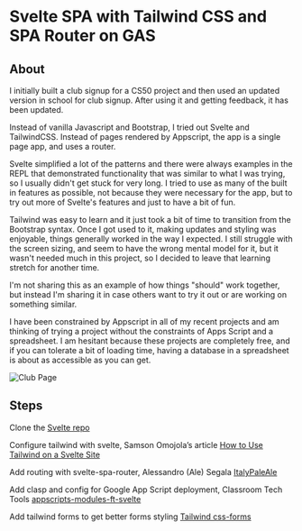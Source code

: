 # Svelte SPA with Tailwind CSS and SPA Router on GAS

## About

I initially built a club signup for a CS50 project and then used an updated version in school for club signup. After using it and getting feedback, it has been updated.

Instead of vanilla Javascript and Bootstrap, I tried out Svelte and TailwindCSS.  Instead of pages rendered by Appscript, the app is a single page app, and uses a router.

Svelte simplified a lot of the patterns and there were always examples in the REPL that demonstrated functionality that was similar to what I was trying, so I usually didn't get stuck for very long. I tried to use as many of the built in features as possible, not because they were necessary for the app, but to try out more of Svelte's features and just to have a bit of fun.

Tailwind was easy to learn and it just took a bit of time to transition from the Bootstrap syntax.  Once I got used to it, making updates and styling was enjoyable, things generally worked in the way I expected. I still struggle with the screen sizing, and seem to have the wrong mental model for it, but it wasn't needed much in this project, so I decided to leave that learning stretch for another time.

I'm not sharing this as an example of how things "should" work together, but instead I'm sharing it in case others want to try it out or are working on something similar. 

I have been constrained by Appscript in all of my recent projects and am thinking of trying a project without the constraints of Apps Script and a spreadsheet. I am hesitant because these projects are completely free, and if you can tolerate a bit of loading time, having a database in a spreadsheet is about as accessible as you can get.

![Club Page](https://timsampson.github.io/sveltClubForm2021/clubs.gif "Club Page")

## Steps
Clone the [Svelte repo](https://svelte.dev/)

Configure tailwind with svelte, Samson Omojola’s article [How to Use Tailwind on a Svelte Site](https://css-tricks.com/how-to-use-tailwind-on-a-svelte-site/)

Add routing with svelte-spa-router,  Alessandro (Ale) Segala [ItalyPaleAle](https://github.com/ItalyPaleAle/svelte-spa-router)

Add clasp and config for Google App Script deployment,  Classroom Tech Tools [appscripts-modules-ft-svelte](https://github.com/classroomtechtools/appscripts-modules-ft-svelte)

Add tailwind forms to get better forms styling [Tailwind css-forms](https://github.com/tailwindlabs/tailwindcss-forms)
